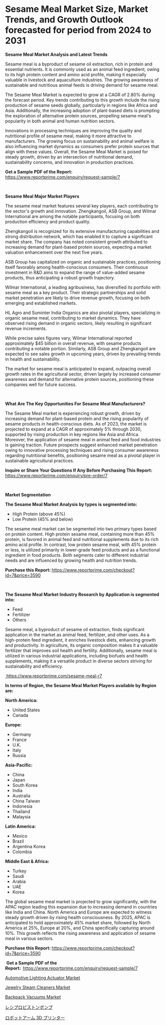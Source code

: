 <p><h1>Sesame Meal Market Size, Market Trends, and Growth Outlook forecasted for period from 2024 to 2031</h1></p><p><strong>Sesame Meal Market Analysis and Latest Trends</strong></p>
<p><p>Sesame meal is a byproduct of sesame oil extraction, rich in protein and essential nutrients. It is commonly used as an animal feed ingredient, owing to its high protein content and amino acid profile, making it especially valuable in livestock and aquaculture industries. The growing awareness of sustainable and nutritious animal feeds is driving demand for sesame meal.</p><p>The Sesame Meal Market is expected to grow at a CAGR of 2.80% during the forecast period. Key trends contributing to this growth include the rising production of sesame seeds globally, particularly in regions like Africa and Asia. Additionally, the increasing adoption of plant-based diets is prompting the exploration of alternative protein sources, propelling sesame meal's popularity in both animal and human nutrition sectors.</p><p>Innovations in processing techniques are improving the quality and nutritional profile of sesame meal, making it more attractive to manufacturers. The growing focus on sustainability and animal welfare is also influencing market dynamics as consumers prefer protein sources that align with these values. Overall, the Sesame Meal Market is poised for steady growth, driven by an intersection of nutritional demand, sustainability concerns, and innovation in production practices.</p></p>
<p><strong>Get a Sample PDF of the Report:&nbsp;</strong> <a href="https://www.reportprime.com/enquiry/request-sample/7">https://www.reportprime.com/enquiry/request-sample/7</a></p>
<p>&nbsp;</p>
<p><strong>Sesame Meal Major Market Players</strong></p>
<p><p>The sesame meal market features several key players, each contributing to the sector's growth and innovation. Zhengkangoil, ASB Group, and Wilmar International are among the notable participants, focusing on both production efficiency and product quality. </p><p>Zhengkangoil is recognized for its extensive manufacturing capabilities and strong distribution network, which has enabled it to capture a significant market share. The company has noted consistent growth attributed to increasing demand for plant-based protein sources, expecting a market valuation enhancement over the next five years.</p><p>ASB Group has capitalized on organic and sustainable practices, positioning itself favorably among health-conscious consumers. Their continuous investment in R&D aims to expand the range of value-added sesame products, thus anticipating a robust growth trajectory.</p><p>Wilmar International, a leading agribusiness, has diversified its portfolio with sesame meal as a key product. Their strategic partnerships and solid market penetration are likely to drive revenue growth, focusing on both emerging and established markets.</p><p>HL Agro and Suminter India Organics are also pivotal players, specializing in organic sesame meal, contributing to market dynamics. They have observed rising demand in organic sectors, likely resulting in significant revenue increments.</p><p>While precise sales figures vary, Wilmar International reported approximately $45 billion in overall revenue, with sesame products contributing a notable portion. Similarly, ASB Group and Zhengkangoil are expected to see sales growth in upcoming years, driven by prevailing trends in health and sustainability.</p><p>The market for sesame meal is anticipated to expand, outpacing overall growth rates in the agricultural sector, driven largely by increased consumer awareness and demand for alternative protein sources, positioning these companies well for future success.</p></p>
<p>&nbsp;</p>
<p><strong>What Are The Key Opportunities For Sesame Meal Manufacturers?</strong></p>
<p><p>The Sesame Meal market is experiencing robust growth, driven by increasing demand for plant-based protein and the rising popularity of sesame products in health-conscious diets. As of 2023, the market is projected to expand at a CAGR of approximately 5% through 2030, supported by rising production in key regions like Asia and Africa. Moreover, the application of sesame meal in animal feed and food industries is gaining traction. Future prospects suggest enhanced market penetration owing to innovative processing techniques and rising consumer awareness regarding nutritional benefits, positioning sesame meal as a pivotal player in sustainable agricultural practices.</p></p>
<p><strong>Inquire or Share Your Questions If Any Before Purchasing This Report:</strong> <a href="https://www.reportprime.com/enquiry/pre-order/7">https://www.reportprime.com/enquiry/pre-order/7</a></p>
<p>&nbsp;</p>
<p><strong>Market Segmentation</strong></p>
<p><strong>The Sesame Meal Market Analysis by types is segmented into:</strong></p>
<p><ul><li>High Protein (above 45%)</li><li>Low Protein (45% and below)</li></ul></p>
<p><p>The sesame meal market can be segmented into two primary types based on protein content. High protein sesame meal, containing more than 45% protein, is favored in animal feed and nutritional supplements due to its rich amino acid profile. In contrast, low protein sesame meal, with 45% protein or less, is utilized primarily in lower-grade feed products and as a functional ingredient in food products. Both segments cater to different industrial needs and are influenced by growing health and nutrition trends.</p></p>
<p><strong>Purchase this Report:&nbsp;</strong><a href="https://www.reportprime.com/checkout?id=7&price=3590">https://www.reportprime.com/checkout?id=7&price=3590</a></p>
<p>&nbsp;</p>
<p><strong>The Sesame Meal Market Industry Research by Application is segmented into:</strong></p>
<p><ul><li>Feed</li><li>Fertilizer</li><li>Others</li></ul></p>
<p><p>Sesame meal, a byproduct of sesame oil extraction, finds significant application in the market as animal feed, fertilizer, and other uses. As a high-protein feed ingredient, it enriches livestock diets, enhancing growth and productivity. In agriculture, its organic composition makes it a valuable fertilizer that improves soil health and fertility. Additionally, sesame meal is utilized in various industrial applications, including biofuels and health supplements, making it a versatile product in diverse sectors striving for sustainability and efficiency.</p></p>
<p><a href="https://www.reportprime.com/sesame-meal-r7">&nbsp;https://www.reportprime.com/sesame-meal-r7</a></p>
<p><strong>In terms of Region, the Sesame Meal Market Players available by Region are:</strong></p>
<p>
    <p> <strong> North America: </strong>
        <ul>
            <li>United States</li>
            <li>Canada</li>
        </ul>
        </p> 
    <p> <strong> Europe: </strong>
        <ul>
            <li>Germany</li>
            <li>France</li>
            <li>U.K.</li>
            <li>Italy</li>
            <li>Russia</li>
        </ul>
        </p> 
    <p> <strong> Asia-Pacific: </strong>
        <ul>
            <li>China</li>
            <li>Japan</li>
            <li>South Korea</li>
            <li>India</li>
            <li>Australia</li>
            <li>China Taiwan</li>
            <li>Indonesia</li>
            <li>Thailand</li>
            <li>Malaysia</li>
        </ul>
        </p> 
    <p> <strong> Latin America: </strong>
        <ul>
            <li>Mexico</li>
            <li>Brazil</li>
            <li>Argentina Korea</li>
            <li>Colombia</li>
        </ul>
        </p> 
    <p> <strong> Middle East & Africa: </strong>
        <ul>
            <li>Turkey</li>
            <li>Saudi</li>
            <li>Arabia</li>
            <li>UAE</li>
            <li>Korea</li>
        </ul>
    </p>
    </p>
<p><p>The global sesame meal market is projected to grow significantly, with the APAC region leading this expansion due to increasing demand in countries like India and China. North America and Europe are expected to witness steady growth driven by rising health consciousness. By 2025, APAC is anticipated to hold approximately 45% market share, followed by North America at 25%, Europe at 20%, and China specifically capturing around 10%. This growth reflects the rising awareness and application of sesame meal in various sectors.</p></p>
<p><strong>Purchase this Report: </strong><a href="https://www.reportprime.com/checkout?id=7&price=3590">https://www.reportprime.com/checkout?id=7&price=3590</a></p>
<p>&nbsp;<strong>Get a Sample PDF of the Report:&nbsp;&nbsp;</strong><a href="https://www.reportprime.com/enquiry/request-sample/7">https://www.reportprime.com/enquiry/request-sample/7</a></p>
<p><strong></strong></p>
<p><p><a href="https://issuu.com/reportprime-2/docs/automotive-lighting-actuator-market_6ec29d48a54a64">Automotive Lighting Actuator Market</a></p><p><a href="https://medium.com/@dellkoepp_34276/exploring-jewelry-steam-cleaners-market-dynamics-revenue-analysis-and-growth-projections-in-the-ac0ee6e61bf7">Jewelry Steam Cleaners Market</a></p><p><a href="https://medium.com/@guyskiles48/backpack-vacuums-market-2024-2031-industry-insights-and-investment-opportunities-eb1f444e8133">Backpack Vacuums Market</a></p><p><a href="https://medium.com/@abigayleh7fr/%E3%82%B0%E3%83%AD%E3%83%BC%E3%83%90%E3%83%AB%E5%BE%80%E5%BE%A9%E5%8B%95%E3%83%94%E3%82%B9%E3%83%88%E3%83%B3%E3%83%9D%E3%83%B3%E3%83%97%E5%B8%82%E5%A0%B4%E3%81%AE%E5%8C%85%E6%8B%AC%E7%9A%84%E3%81%AA%E5%88%86%E6%9E%90-%E6%88%90%E9%95%B7%E3%83%88%E3%83%AC%E3%83%B3%E3%83%89%E3%81%A8%E5%B8%82%E5%A0%B4%E4%BA%88%E6%B8%AC-2024%E5%B9%B4-2031%E5%B9%B4-26e5fe6830e2">レシプロピストンポンプ</a></p><p><a href="https://medium.com/@abigayleh7fr/%E3%83%AD%E3%83%9C%E3%83%86%E3%82%A3%E3%83%83%E3%82%AF%E3%82%A2%E3%83%BC%E3%83%A03d%E3%83%97%E3%83%AA%E3%83%B3%E3%82%BF%E3%83%BC%E5%B8%82%E5%A0%B4%E3%81%AE%E3%83%8A%E3%83%93%E3%82%B2%E3%83%BC%E3%82%B7%E3%83%A7%E3%83%B3-2024%E5%B9%B4%E3%81%8B%E3%82%892031%E5%B9%B4%E3%81%BE%E3%81%A7%E3%81%AE%E5%B0%82%E9%96%80%E5%AE%B6%E5%88%86%E6%9E%90%E3%81%A8%E5%B8%82%E5%A0%B4%E4%BA%88%E6%B8%AC-3805d659698b">ロボットアーム 3D プリンター</a></p></p>